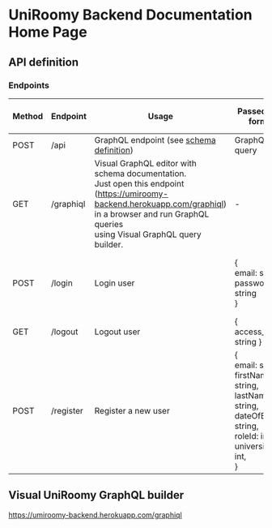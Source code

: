 # UniRoomy Backend Documentation Home Page

## API definition

### Endpoints

| Method     | Endpoint         | Usage                                                  | Passed data format        | Returned data format                                                |
|--------    |--------------    |----------------------------------------------------    |-----------------------    |-----------------------------------------------------------------    |
| POST       | /api             | GraphQL endpoint (see <a href="https://uniroomy-backend.herokuapp.com/graphiql" target="_blank">schema definition</a>) | GraphQL query             | { data: object }                                  |
| GET        | /graphiql        | Visual GraphQL editor with schema documentation.<br/> Just open this endpoint <br/>(<a href="https://uniroomy-backend.herokuapp.com/graphiql" target="_blank">https://umiroomy-backend.herokuapp.com/graphiql</a>)<br/> in a browser and run GraphQL queries<br/> using Visual GraphQL query builder. | -                         | -                                  |
| POST       | /login           | Login user                                             | {<br/> email: string,<br/> password: string<br/>} |  {<br/>user: object,<br/> token: string<br/>}      |
| GET        | /logout          | Logout user                                          | { access_token: string }  |  -      |
| POST       | /register        | Register a new user                                    | {<br/> email: string,<br/> firstName: string,<br/> lastName: string,<br/> dateOfBirth: string,<br/>roleId: int,<br/>universityId: int,<br/>}  |  -      |

## Visual UniRoomy GraphQL builder

  <a href="https://uniroomy-backend.herokuapp.com/graphiql" target="_blank">https://umiroomy-backend.herokuapp.com/graphiql</a>
